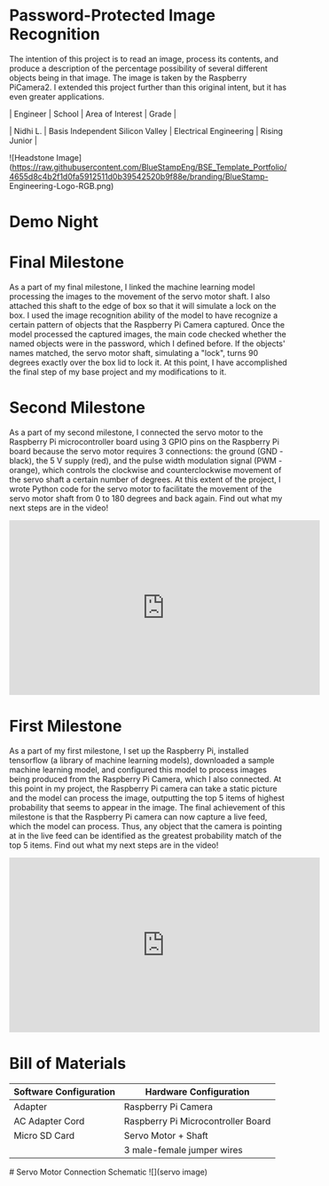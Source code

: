 # Password-Protected Image Recognition
The intention of this project is to read an image, process its contents, and produce a description of the percentage possibility of several different objects being in that image. The image is taken by the Raspberry PiCamera2. I extended this project further than this original intent, but it has even greater applications.

| Engineer    | School                           | Area of Interest       | Grade         |

| Nidhi L.    | Basis Independent Silicon Valley | Electrical Engineering | Rising Junior |


![Headstone Image](https://raw.githubusercontent.com/BlueStampEng/BSE_Template_Portfolio/4655d8c4b2f1d0fa5912511d0b39542520b9f88e/branding/BlueStamp- Engineering-Logo-RGB.png)
 
# Demo Night



# Final Milestone
  As a part of my final milestone, I linked the machine learning model processing the images to the movement of the servo motor shaft. I also attached this shaft to     the edge of box so that it will simulate a lock on the box. I used the image recognition ability of the model to have recognize a certain pattern of objects that the   Raspberry Pi Camera captured. Once the model processed the captured images, the main code checked whether the named objects were in the password, which I defined       before. If the objects' names matched, the servo motor shaft, simulating a "lock", turns 90 degrees exactly over the box lid to lock it. At this point, I have         accomplished the final step of my base project and my modifications to it.

   

# Second Milestone
  As a part of my second milestone, I connected the servo motor to the Raspberry Pi microcontroller board using 3 GPIO pins on the Raspberry Pi board because the servo   motor requires 3 connections: the ground (GND - black), the 5 V supply (red), and the pulse width modulation signal (PWM - orange), which controls the clockwise and   counterclockwise movement of the servo shaft a certain number of degrees.  At this extent of the project, I wrote Python code for the servo motor to facilitate the     movement of the servo motor shaft from 0 to 180 degrees and back again. Find out what my next steps are in the video!

<iframe width="560" height="315" src="https://www.youtube.com/embed/yPYlxmPScQ0" title="YouTube video player" frameborder="0" allow="accelerometer; autoplay; clipboard-write; encrypted-media; gyroscope; picture-in-picture" allowfullscreen></iframe>
 
 

# First Milestone
  As a part of my first milestone, I set up the Raspberry Pi, installed tensorflow (a library of machine learning models),    downloaded a sample machine learning       model, and configured this model to process images being produced from the Raspberry Pi Camera, which I also connected. At this point in my project, the Raspberry     Pi camera can take a static picture and the model can process the image, outputting the top 5 items of highest probability that seems to appear in the image. The       final achievement of this milestone is that the Raspberry Pi camera can now capture a live feed, which the model can process. Thus, any object that the camera is       pointing at in the live feed can be identified as the greatest probability match of the top 5 items. Find out what my next steps are in the video!  

<iframe width="560" height="315" src="https://www.youtube.com/embed/HjJp5JbvUPY" title="YouTube video player" frameborder="0" allow="accelerometer; autoplay; clipboard-write; encrypted-media; gyroscope; picture-in-picture" allowfullscreen></iframe>

 
</p align = "center">

# Bill of Materials
 
 | **Software Configuration** | **Hardware Configuration** |
 | -------------------------- | -------------------------- |
 |  Adapter                   | Raspberry Pi Camera        |
 |  AC Adapter Cord           | Raspberry Pi Microcontroller Board |
 |  Micro SD Card             | Servo Motor + Shaft        | 
 |                            |  3 male-female jumper wires|
 
 </p>

</p align = "center">
 # Servo Motor Connection Schematic
 ![](servo image)
   </p>


